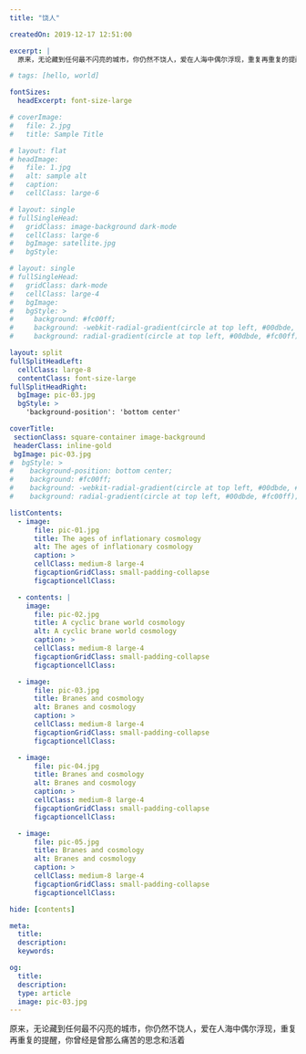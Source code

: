```yaml
---
title: "饶人"

createdOn: 2019-12-17 12:51:00

excerpt: |
  原来，无论藏到任何最不闪亮的城市，你仍然不饶人，爱在人海中偶尔浮现，重复再重复的提醒，你曾经是曾那么痛苦的思念和活着

# tags: [hello, world]

fontSizes:
  headExcerpt: font-size-large

# coverImage:
#   file: 2.jpg
#   title: Sample Title

# layout: flat
# headImage:
#   file: 1.jpg
#   alt: sample alt
#   caption:
#   cellClass: large-6

# layout: single
# fullSingleHead:
#   gridClass: image-background dark-mode
#   cellClass: large-6
#   bgImage: satellite.jpg
#   bgStyle:

# layout: single
# fullSingleHead:
#   gridClass: dark-mode
#   cellClass: large-4
#   bgImage:
#   bgStyle: >
#     background: #fc00ff;
#     background: -webkit-radial-gradient(circle at top left, #00dbde, #fc00ff);
#     background: radial-gradient(circle at top left, #00dbde, #fc00ff);

layout: split
fullSplitHeadLeft:
  cellClass: large-8
  contentClass: font-size-large
fullSplitHeadRight:
  bgImage: pic-03.jpg
  bgStyle: >
    'background-position': 'bottom center'

coverTitle:
 sectionClass: square-container image-background
 headerClass: inline-gold
 bgImage: pic-03.jpg
#  bgStyle: >
#    background-position: bottom center;
#    background: #fc00ff;
#    background: -webkit-radial-gradient(circle at top left, #00dbde, #fc00ff);
#    background: radial-gradient(circle at top left, #00dbde, #fc00ff);

listContents:
  - image:
      file: pic-01.jpg
      title: The ages of inflationary cosmology
      alt: The ages of inflationary cosmology
      caption: >
      cellClass: medium-8 large-4
      figcaptionGridClass: small-padding-collapse
      figcaptioncellClass:

  - contents: |
    image:
      file: pic-02.jpg
      title: A cyclic brane world cosmology
      alt: A cyclic brane world cosmology
      caption: >
      cellClass: medium-8 large-4
      figcaptionGridClass: small-padding-collapse
      figcaptioncellClass:

  - image:
      file: pic-03.jpg
      title: Branes and cosmology
      alt: Branes and cosmology
      caption: >
      cellClass: medium-8 large-4
      figcaptionGridClass: small-padding-collapse
      figcaptioncellClass:

  - image:
      file: pic-04.jpg
      title: Branes and cosmology
      alt: Branes and cosmology
      caption: >
      cellClass: medium-8 large-4
      figcaptionGridClass: small-padding-collapse
      figcaptioncellClass:

  - image:
      file: pic-05.jpg
      title: Branes and cosmology
      alt: Branes and cosmology
      caption: >
      cellClass: medium-8 large-4
      figcaptionGridClass: small-padding-collapse
      figcaptioncellClass:

hide: [contents]

meta:
  title:
  description:
  keywords:

og:
  title:
  description:
  type: article
  image: pic-03.jpg
---
```


原来，无论藏到任何最不闪亮的城市，你仍然不饶人，爱在人海中偶尔浮现，重复再重复的提醒，你曾经是曾那么痛苦的思念和活着
